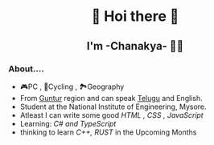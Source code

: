 <h1 align="center">👋 Hoi there 👋</h1>
<h2 align="center">I'm -Chanakya- 👦🏻</h2>

### About....
- 🎮PC , 🚴Cycling , 🏞Geography
- From [Guntur](https://en.wikipedia.org/wiki/Guntur) region and can speak [Telugu](https://en.wikipedia.org/wiki/Telugu_language) and English.
- Student at the National Institute of Engineering, Mysore.
- Atleast I can write some good *HTML , CSS , JavaScript*
- Learning: *C# and TypeScript*
- thinking to learn *C++, RUST* in the Upcoming Months

<!--
<code><pre>
{
   "Name": "Chanakya",
   "From": "Guntur, India"
}
</pre></code>
